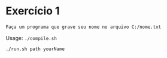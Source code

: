 # Exercício 1

```Faça um programa que grave seu nome no arquivo C:/nome.txt```

Usage:
`./compile.sh`

`./run.sh path yourName`